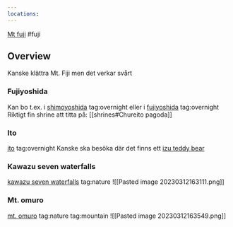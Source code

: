 ```yaml
---
locations: 
---
```


[Mt fuji](geo:35.362799,138.730781)  #fuji

## Overview
Kanske klättra Mt. Fiji men det verkar svårt

### Fujiyoshida
Kan bo t.ex. i [shimoyoshida](geo:35.4979775,138.8036172) tag:overnight eller i [fujiyoshida](geo:35.4874565,138.8078281) tag:overnight
Riktigt fin shrine att titta på: [[shrines#Chureito pagoda]]

### Ito 
[ito](geo:34.926734,139.087685) tag:overnight
Kanske ska besöka  där det finns ett [izu teddy bear ](geo:34.877821499999996,139.11154016397296)

### Kawazu seven waterfalls
[kawazu seven waterfalls](geo:34.812888805551125,138.92933359485883) tag:nature
![[Pasted image 20230312163111.png]]


### Mt. omuro
[mt. omuro](geo:34.9031374,139.0947587) tag:nature tag:mountain
![[Pasted image 20230312163549.png]]